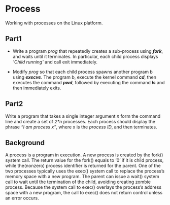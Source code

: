 # Process
Working with processes on the Linux platform.

## Part1

- Write a program *prog* that repeatedly creates a sub-process using ***fork***, and waits until itterminates. In particular, each child process displays *'Child running'* and call exitimmediately.

- Modify *prog* so that each child process spawns another program b using ***execve***. The programb, execute the kernel command ***cd***, then executes the command ***pwd***, followed byexecuting the command ***ls*** and then immediately exits.


## Part2

Write a program that takes a single integer argument *n* form the command line and create a set of*2\*n* processes. Each process should display the phrase *“I am process x”*, where x is the *process ID*, andthen terminates.

## Background 
A process is a program in execution. A new process is created by the fork() system call. The return valuefor the fork() equals to ‘0’ if it is child process, while the(nonzero) process identifier is returned for the parent. One of the two processes typically uses the exec() system call to replace the process’s memoryspace with a new program. The parent can issue a wait() system call to wait until the termination of thechild, avoiding creating zombie process. Because the system call to exec() overlays the process’s addressspace with a new program, the call to exec() does not return control unless an error occurs.